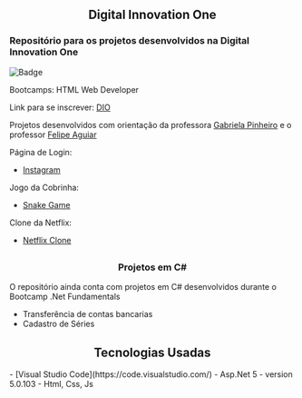<h2 align="center">Digital Innovation One</h2>

<h3>Repositório para os projetos desenvolvidos na Digital Innovation One</h3>

![Badge](https://img.shields.io/badge/HTML-html-orange)

Bootcamps: HTML Web Developer

Link para se inscrever: [DIO](https://digitalinnovation.one/)

Projetos desenvolvidos com orientação da professora [Gabriela Pinheiro](https://github.com/SpruceGabriela) e o professor [Felipe Aguiar](https://github.com/felipeAguiarCode)

Página de Login:

- [Instagram](https://athilas-silva.github.io/digital-innovation-one/instagram/index.html)

Jogo da Cobrinha:

- [Snake Game](https://athilas-silva.github.io/digital-innovation-one/cobrinha/index.html)

Clone da Netflix:

- [Netflix Clone](https://athilas-silva.github.io/digital-innovation-one/netflix/index.html)
##

<h3 align="center">Projetos em C#</h3>

O repositório ainda conta com projetos em C# desenvolvidos durante o Bootcamp .Net Fundamentals
- Transferência de contas bancarias
- Cadastro de Séries

##

<h2 align="center">Tecnologias Usadas</h2>
- [Visual Studio Code](https://code.visualstudio.com/)
- Asp.Net 5 - version 5.0.103
- Html, Css, Js
